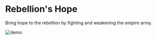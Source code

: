 # Rebellion's Hope

Bring hope to the rebellion by fighting and weakening the empire army.

![demo](./resources/demo.gif)
